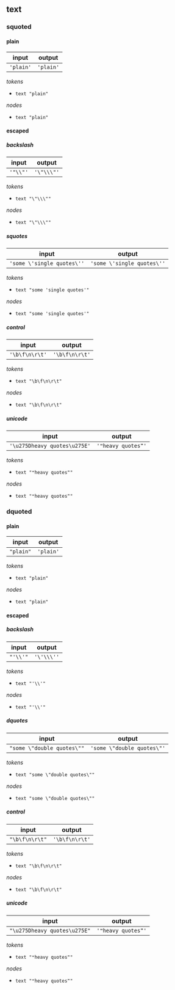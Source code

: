 ## text

### squoted

#### plain

input | output
--- | ---
`'plain'` | `'plain'`

_tokens_

- `text "plain"`

_nodes_

- `text "plain"`

#### escaped

##### backslash

input | output
--- | ---
`'"\\"'` | `'\"\\\"'`

_tokens_

- `text "\"\\\""`

_nodes_

- `text "\"\\\""`

##### squotes

input | output
--- | ---
`'some \'single quotes\''` | `'some \'single quotes\''`

_tokens_

- `text "some 'single quotes'"`

_nodes_

- `text "some 'single quotes'"`

##### control

input | output
--- | ---
`'\b\f\n\r\t'` | `'\b\f\n\r\t'`

_tokens_

- `text "\b\f\n\r\t"`

_nodes_

- `text "\b\f\n\r\t"`

##### unicode

input | output
--- | ---
`'\u275Dheavy quotes\u275E'` | `'❝heavy quotes❞'`

_tokens_

- `text "❝heavy quotes❞"`

_nodes_

- `text "❝heavy quotes❞"`

### dquoted

#### plain

input | output
--- | ---
`"plain"` | `'plain'`

_tokens_

- `text "plain"`

_nodes_

- `text "plain"`

#### escaped

##### backslash

input | output
--- | ---
`"'\\'"` | `'\'\\\''`

_tokens_

- `text "'\\'"`

_nodes_

- `text "'\\'"`

##### dquotes

input | output
--- | ---
`"some \"double quotes\""` | `'some \"double quotes\"'`

_tokens_

- `text "some \"double quotes\""`

_nodes_

- `text "some \"double quotes\""`

##### control

input | output
--- | ---
`"\b\f\n\r\t"` | `'\b\f\n\r\t'`

_tokens_

- `text "\b\f\n\r\t"`

_nodes_

- `text "\b\f\n\r\t"`

##### unicode

input | output
--- | ---
`"\u275Dheavy quotes\u275E"` | `'❝heavy quotes❞'`

_tokens_

- `text "❝heavy quotes❞"`

_nodes_

- `text "❝heavy quotes❞"`
